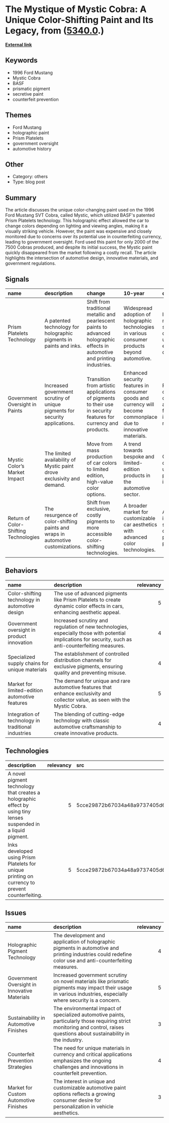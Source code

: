 # __The Mystique of Mystic Cobra: A Unique Color-Shifting Paint and Its Legacy__, from ([5340.0](https://kghosh.substack.com/p/5340.0).)

__[External link](https://whyisthisinteresting.substack.com/p/the-mystic-cobra-edition)__



## Keywords

* 1996 Ford Mustang
* Mystic Cobra
* BASF
* prismatic pigment
* secretive paint
* counterfeit prevention

## Themes

* Ford Mustang
* holographic paint
* Prism Platelets
* government oversight
* automotive history

## Other

* Category: others
* Type: blog post

## Summary

The article discusses the unique color-changing paint used on the 1996 Ford Mustang SVT Cobra, called Mystic, which utilized BASF's patented Prism Platelets technology. This holographic effect allowed the car to change colors depending on lighting and viewing angles, making it a visually striking vehicle. However, the paint was expensive and closely monitored due to concerns over its potential use in counterfeiting currency, leading to government oversight. Ford used this paint for only 2000 of the 7500 Cobras produced, and despite its initial success, the Mystic paint quickly disappeared from the market following a costly recall. The article highlights the intersection of automotive design, innovative materials, and government regulations.

## Signals

| name                                  | description                                                                     | change                                                                                                                        | 10-year                                                                                                        | driving-force                                                                       |   relevancy |
|:--------------------------------------|:--------------------------------------------------------------------------------|:------------------------------------------------------------------------------------------------------------------------------|:---------------------------------------------------------------------------------------------------------------|:------------------------------------------------------------------------------------|------------:|
| Prism Platelets Technology            | A patented technology for holographic pigments in paints and inks.              | Shift from traditional metallic and pearlescent paints to advanced holographic effects in automotive and printing industries. | Widespread adoption of holographic technologies in various consumer products beyond automotive.                | Innovation in materials science and the demand for unique visual effects in design. |           4 |
| Government Oversight in Paints        | Increased government scrutiny of unique pigments for security applications.     | Transition from artistic applications of pigments to their use in security features for currency and products.                | Enhanced security features in consumer goods and currency will become commonplace due to innovative materials. | Rising concerns over counterfeiting and the need for secure identification methods. |           5 |
| Mystic Color’s Market Impact          | The limited availability of Mystic paint drove exclusivity and demand.          | Move from mass production of car colors to limited edition, high-value color options.                                         | A trend towards bespoke and limited-edition products in the automotive sector.                                 | Consumer desire for uniqueness and personalization in products.                     |           4 |
| Return of Color-Shifting Technologies | The resurgence of color-shifting paints and wraps in automotive customizations. | Shift from exclusive, costly pigments to more accessible color-shifting technologies.                                         | A broader market for customizable car aesthetics with advanced color technologies.                             | Advancements in material science and consumer preferences for personalization.      |           3 |

## Behaviors

| name                                                | description                                                                                                                                             |   relevancy |
|:----------------------------------------------------|:--------------------------------------------------------------------------------------------------------------------------------------------------------|------------:|
| Color-shifting technology in automotive design      | The use of advanced pigments like Prism Platelets to create dynamic color effects in cars, enhancing aesthetic appeal.                                  |           5 |
| Government oversight in product innovation          | Increased scrutiny and regulation of new technologies, especially those with potential implications for security, such as anti-counterfeiting measures. |           4 |
| Specialized supply chains for unique materials      | The establishment of controlled distribution channels for exclusive pigments, ensuring quality and preventing misuse.                                   |           4 |
| Market for limited-edition automotive features      | The demand for unique and rare automotive features that enhance exclusivity and collector value, as seen with the Mystic Cobra.                         |           5 |
| Integration of technology in traditional industries | The blending of cutting-edge technology with classic automotive craftsmanship to create innovative products.                                            |           4 |

## Technologies

| description                                                                                                      |   relevancy | src                              |
|:-----------------------------------------------------------------------------------------------------------------|------------:|:---------------------------------|
| A novel pigment technology that creates a holographic effect by using tiny lenses suspended in a liquid pigment. |           5 | 5cce29872b67034a48a9737405d66f5f |
| Inks developed using Prism Platelets for unique printing on currency to prevent counterfeiting.                  |           5 | 5cce29872b67034a48a9737405d66f5f |

## Issues

| name                                         | description                                                                                                                                                                   |   relevancy |
|:---------------------------------------------|:------------------------------------------------------------------------------------------------------------------------------------------------------------------------------|------------:|
| Holographic Pigment Technology               | The development and application of holographic pigments in automotive and printing industries could redefine color use and anti-counterfeiting measures.                      |           4 |
| Government Oversight in Innovative Materials | Increased government scrutiny on novel materials like prismatic pigments may impact their usage in various industries, especially where security is a concern.                |           5 |
| Sustainability in Automotive Finishes        | The environmental impact of specialized automotive paints, particularly those requiring strict monitoring and control, raises questions about sustainability in the industry. |           3 |
| Counterfeit Prevention Strategies            | The need for unique materials in currency and critical applications emphasizes the ongoing challenges and innovations in counterfeit prevention.                              |           4 |
| Market for Custom Automotive Finishes        | The interest in unique and customizable automotive paint options reflects a growing consumer desire for personalization in vehicle aesthetics.                                |           3 |